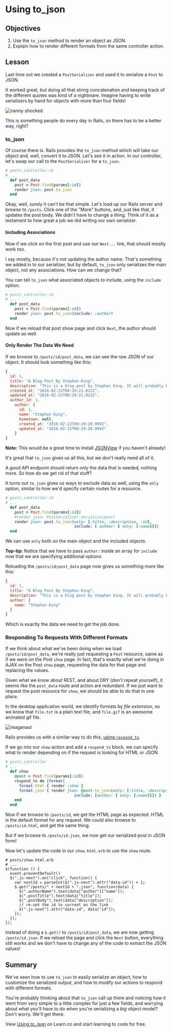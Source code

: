# Using to_json

## Objectives

1.  Use the `to_json` method to render an object as JSON.
2.  Explain how to render different formats from the same controller action.

## Lesson

Last time out we created a `PostSerializer` and used it to serialize a `Post` to
JSON.

It worked great, but doing all that string concatenation and keeping track of
the different quotes was kind of a nightmare. Imagine having to write
serializers by hand for objects with more than four fields!

![nanny shocked](http://i.giphy.com/LJPfWhMCs9Rks.gif)

This is something people do every day in Rails, so there has to be a better way,
right?

### to_json

Of course there is. Rails provides the `to_json` method which will take our
object and, well, convert it to JSON. Let's see it in action. In our controller,
let's swap our call to the `PostSerializer` for a `to_json`.

```ruby
# posts_controller.rb
# ...
  def post_data
    post = Post.find(params[:id])
    render json: post.to_json
  end
```

Okay, well, surely it can't be that simple. Let's load up our Rails server and
browse to `/posts`. Click one of the "More" buttons, and, just like that, it
updates the post body. We didn't have to change a thing. Think of it as a
testament to how great a job we did writing our own serializer.

#### Including Associations

Now if we click on the first post and use our `Next...` link, that should mostly
work too.

I say mostly, because it's not updating the author name. That's something we
added in to our serializer, but by default, `to_json` only serializes the main
object, not any associations. How can we change that?

You can tell `to_json` what associated objects to include, using the `include`
option.

```ruby
# posts_controller.rb
# ...
  def post_data
    post = Post.find(params[:id])
    render json: post.to_json(include: :author)
  end
```

Now if we reload that post show page and click `Next`, the author should update
as well.

#### Only Render The Data We Need

If we browse to `/posts/id/post_data`, we can see the raw JSON of our object. It
should look something like this:

```javascript
{
  id: 1,
  title: "A Blog Post By Stephen King",
  description: "This is a blog post by Stephen King. It will probably be a movie soon.",
  created_at: "2016-02-22T00:29:21.022Z",
  updated_at: "2016-02-22T00:29:21.022Z",
  author_id: 1,
    author: {
      id: 1,
      name: "Stephen King",
      hometown: null,
      created_at: "2016-02-22T00:29:20.999Z",
      updated_at: "2016-02-22T00:29:20.999Z"
    }
}
```

**Note:** This would be a great time to install [JSONView][jsonview] if you haven't already!

It's great that `to_json` gives us all this, but we don't really need all of it.

A good API endpoint should return _only_ the data that is needed, nothing more.
So how do we get rid of that stuff?

It turns out `to_json` gives us ways to exclude data as well, using the `only`
option, similar to how we'd specify certain routes for a resource.

```ruby
# posts_controller.rb
# ...
  def post_data
    post = Post.find(params[:id])
    #render json: PostSerializer.serialize(post)
    render json: post.to_json(only: [:title, :description, :id],
                              include: [ author: { only: [:name]}])
  end
```

We can use `only` both on the main object and the included objects.

**Top-tip:** Notice that we have to pass `author:` inside an array for `include`
now that we are specifying additional options.

Reloading the `/posts/id/post_data` page now gives us something more like this:

```javascript 
{
  id: 1,
  title: "A Blog Post By Stephen King", 
  description: "This is a blog post by Stephen King. It will probably be a movie soon.",
  author: {
    name: "Stephen King"
  }
}
```

Which is exactly the data we need to get the job done.

### Responding To Requests With Different Formats

If we think about what we've been doing when we load `/posts/id/post_data`, 
we're really just requesting a `Post` resource, same as if we were on the Post
`show` page. In fact, that's exactly what we're doing in AJAX on the Post `show`
page, requesting the data for that page and replacing the values.

Given what we know about REST, and about DRY (don't repeat yourself), it seems
like the `post_data` route and action are redundant. If we just want to request
the post resource for `show`, we should be able to do that in one place.

In the desktop application world, we identify formats by _file extension_, so we
know that `file.txt` is a plain text file, and `file.gif` is an awesome animated
gif file.

![reaganaut](http://i.giphy.com/MCKQEmHkUyGf6.gif)

Rails provides us with a similar way to do this, [using `respond_to`][respond_to].

If we go into our `show` action and add a `respond_to` block, we can specify
what to render depending on if the request is looking for HTML or JSON.

```ruby
# posts_controller
# ...
  def show
    @post = Post.find(params[:id])
    respond_to do |format|
      format.html { render :show }
      format.json { render json: @post.to_json(only: [:title, :description, :id],
                              include: [author: { only: [:name]}]) }
    end
  end
```

Now if we browse to `/posts/id`, we get the HTML page as expected. HTML is the
default format for any request. We could also browse to `/posts/id.html`, and
get the same thing.

But if we browse to `/posts/id.json`, we now get our serialized post in JSON
form!

Now let's update the code in our `show.html.erb` to use the `show` route. 

```erb
# posts/show.html.erb
# ...
$(function () {
  event.preventDefault()
  $(".js-next").on("click", function() {
    var nextId = parseInt($(".js-next").attr("data-id")) + 1;
    $.get("/posts/" + nextId + ".json", function(data) {
      $(".authorName").text(data["author"]["name"]);
      $(".postTitle").text(data["title"]);
      $(".postBody").text(data["description"]);
      // re-set the id to current on the link
      $(".js-next").attr("data-id", data["id"]);
    });
  });
});
```

Instead of doing a `$.get()` to `/posts/id/post_data`, we are now getting
`/posts/id.json`. If we reload the page and click the `Next` button, everything
still works and we don't have to change any of the code to extract the JSON
values! 

## Summary

We've seen how to use `to_json` to easily serialize an object, how to customize
the serialized output, and how to modify our actions to respond with different
formats.

You're probably thinking about that `to_json` call up there and noticing how it
went from very simple to a little complex for just a few fields, and worrying
about what you'll have to do when you're serializing a _big_ object model? Don't
worry. We'll get there.

[respond_to]: http://apidock.com/rails/ActionController/MimeResponds/InstanceMethods/respond_to
[jsonview]: https://chrome.google.com/webstore/detail/jsonview/chklaanhfefbnpoihckbnefhakgolnmc?hl=en

<p data-visibility='hidden'>View <a href='https://learn.co/lessons/using-to-json-ruby'>Using to_json</a> on Learn.co and start learning to code for free.</p>

